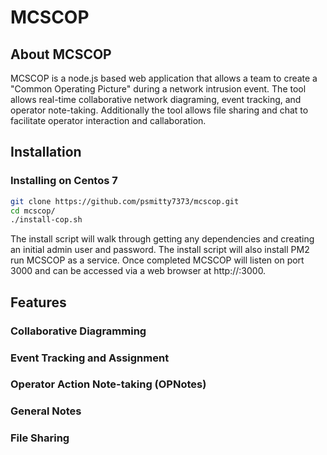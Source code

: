 # MCSCOP

## About MCSCOP
MCSCOP is a node.js based web application that allows a team to create a "Common Operating Picture" during a network intrusion event.  The tool allows real-time collaborative network diagraming, event tracking, and operator note-taking.  Additionally the tool allows file sharing and chat to facilitate operator interaction and callaboration.

## Installation
### Installing on Centos 7
```bash
git clone https://github.com/psmitty7373/mcscop.git
cd mcscop/
./install-cop.sh
```
The install script will walk through getting any dependencies and creating an initial admin user and password.  The install script will also install PM2 run MCSCOP as a service.  Once completed MCSCOP will listen on port 3000 and can be accessed via a web browser  at http://<centos ip>:3000.
 
## Features

### Collaborative Diagramming

### Event Tracking and Assignment

### Operator Action Note-taking (OPNotes)

### General Notes

### File Sharing
